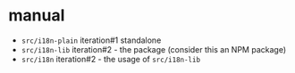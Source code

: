 # manual

- `src/i18n-plain`
  iteration#1 standalone
- `src/i18n-lib`
  iteration#2 - the package (consider this an NPM package)
- `src/i18n`
  iteration#2 - the usage of `src/i18n-lib`
